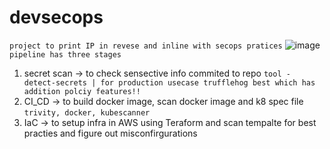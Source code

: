 # devsecops
```project to print IP in revese and inline with secops pratices```
![image](https://github.com/lakshmanavaradhan/devsecops/assets/17141515/f448dcef-2c75-4b82-b1ef-f4335f1c2b86)
```pipeline has three stages```
1. secret scan -> to check sensective info commited to repo
   ```tool - detect-secrets | for production usecase trufflehog best which has addition polciy features!!```
2. CI_CD ->  to build docker image, scan docker image and k8 spec file
   ```trivity, docker, kubescanner```
3. IaC -> to setup infra in AWS using Teraform and  scan tempalte for best practies and figure out misconfirgurations

